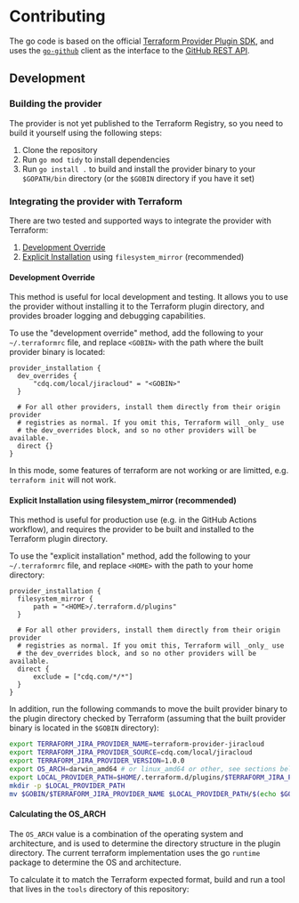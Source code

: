 # Contributing

The go code is based on the official [Terraform Provider Plugin SDK](https://github.com/hashicorp/terraform-plugin-sdk), and uses the [`go-github`](https://github.com/google/go-github) client as the interface to the [GitHub REST API](https://docs.github.com/en/rest?apiVersion=2022-11-28).

## Development

### Building the provider

The provider is not yet published to the Terraform Registry, so you need to build it yourself using the following steps:

1. Clone the repository
2. Run `go mod tidy` to install dependencies
3. Run `go install .` to build and install the provider binary to your `$GOPATH/bin` directory (or the `$GOBIN` directory if you have it set)

### Integrating the provider with Terraform

There are two tested and supported ways to integrate the provider with Terraform:

1. [Development Override](https://developer.hashicorp.com/terraform/cli/config/config-file#development-overrides-for-provider-developers)
2. [Explicit Installation](https://developer.hashicorp.com/terraform/cli/config/config-file#explicit-installation-method-configuration) using `filesystem_mirror` (recommended)

#### Development Override

This method is useful for local development and testing. It allows you to use the provider without installing it to the Terraform plugin directory, and provides broader logging and debugging capabilities.

To use the "development override" method, add the following to your `~/.terraformrc` file, and replace `<GOBIN>` with the path where the built provider binary is located:

```hcl
provider_installation {
  dev_overrides {
      "cdq.com/local/jiracloud" = "<GOBIN>"
  }

  # For all other providers, install them directly from their origin provider
  # registries as normal. If you omit this, Terraform will _only_ use
  # the dev_overrides block, and so no other providers will be available.
  direct {}
}
```

In this mode, some features of terraform are not working or are limitted, e.g. `terraform init` will not work.

#### Explicit Installation using filesystem_mirror (recommended)

This method is useful for production use (e.g. in the GitHub Actions workflow), and requires the provider to be built and installed to the Terraform plugin directory.

To use the "explicit installation" method, add the following to your `~/.terraformrc` file, and replace `<HOME>` with the path to your home directory:

```hcl
provider_installation {
  filesystem_mirror {
      path = "<HOME>/.terraform.d/plugins"
  }

  # For all other providers, install them directly from their origin provider
  # registries as normal. If you omit this, Terraform will _only_ use
  # the dev_overrides block, and so no other providers will be available.
  direct {
      exclude = ["cdq.com/*/*"]
  }
}
```

In addition, run the following commands to move the built provider binary to the plugin directory checked by Terraform (assuming that the built provider binary is located in the `$GOBIN` directory):

```sh
export TERRAFORM_JIRA_PROVIDER_NAME=terraform-provider-jiracloud
export TERRAFORM_JIRA_PROVIDER_SOURCE=cdq.com/local/jiracloud
export TERRAFORM_JIRA_PROVIDER_VERSION=1.0.0
export OS_ARCH=darwin_amd64 # or linux_amd64 or other, see sections below
export LOCAL_PROVIDER_PATH=$HOME/.terraform.d/plugins/$TERRAFORM_JIRA_PROVIDER_SOURCE/$TERRAFORM_JIRA_PROVIDER_VERSION/$OS_ARCH/
mkdir -p $LOCAL_PROVIDER_PATH
mv $GOBIN/$TERRAFORM_JIRA_PROVIDER_NAME $LOCAL_PROVIDER_PATH/$(echo $GOBIN/$TERRAFORM_JIRA_PROVIDER_NAME)_v$TERRAFORM_JIRA_PROVIDER_VERSION
```

#### Calculating the OS_ARCH

The `OS_ARCH` value is a combination of the operating system and architecture, and is used to determine the directory structure in the plugin directory. The current terraform implementation uses the go `runtime` package to determine the OS and architecture.

To calculate it to match the Terraform expected format, build and run a tool that lives in the `tools` directory of this repository:
